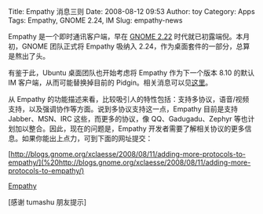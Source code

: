 Title: Empathy 消息三则
Date: 2008-08-12 09:53
Author: toy
Category: Apps
Tags: Empathy, GNOME 2.24, IM
Slug: empathy-news

Empathy 是一个即时通讯客户端，早在 [GNOME
2.22](http://linuxtoy.org/archives/gnome-222-schedule.html)
时代就已初露端倪。本月初，GNOME 团队正式将 Empathy 吸纳入
2.24，作为桌面套件的一部分，总算是熬出了头。

有鉴于此，Ubuntu 桌面团队也开始考虑将 Empathy 作为下一个版本 8.10 的默认
IM 客户端，从而可能替换掉目前的
Pidgin。相关消息可以见[这里](https://lists.ubuntu.com/archives/ubuntu-devel-discuss/2008-August/005070.html)。

从 Empathy
的功能描述来看，比较吸引人的特性包括：支持多协议，语音/视频支持，以及强调协作等方面。说到多协议支持这一点，Empathy
目前是支持 Jabber、MSN、IRC 这些，而更多的协议，像 QQ、Gadugadu、Zephyr
等也计划加以整合。因此，现在的问题是，Empathy
开发者需要了解相关协议的更多信息。如果你能出上点力，可到下面的网址提交：

[http://blogs.gnome.org/xclaesse/2008/08/11/adding-more-protocols-to-empathy/](%20http://blogs.gnome.org/xclaesse/2008/08/11/adding-more-protocols-to-empathy/)

[Empathy](http://live.gnome.org/Empathy)

[感谢 tumashu 朋友提示]
